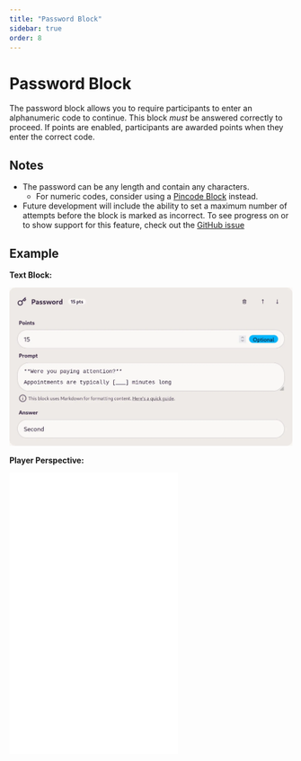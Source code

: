 ```yaml
---
title: "Password Block"
sidebar: true
order: 8
---
```


# Password Block

The password block allows you to require participants to enter an alphanumeric code to continue. This block _must_ be answered correctly to proceed. If points are enabled, participants are awarded points when they enter the correct code.

## Notes

- The password can be any length and contain any characters.
    - For numeric codes, consider using a [Pincode Block](/docs/user/blocks/pincode) instead.
- Future development will include the ability to set a maximum number of attempts before the block is marked as incorrect. To see progress on or to show support for this feature, check out the [GitHub issue](https://github.com/nathanhollows/Rapua/issues/37)

## Example

**Text Block:**

![](/static/images/docs/user/blocks/block-password.webp)

**Player Perspective:**

<iframe height="500px" src="/static/images/docs/user/blocks/block-password-preview.mp4" frameborder="0" allowfullscreen></iframe>
